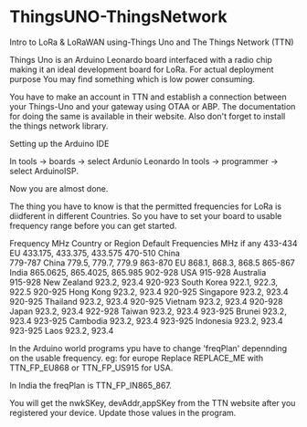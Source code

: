 # ThingsUNO-ThingsNetwork
Intro to LoRa & LoRaWAN using-Things Uno and The Things Network (TTN)


Things Uno is an Arduino Leonardo board interfaced with a radio chip making it an ideal development board for LoRa.
For actual deployment purpose You may find something which is low power consuming.


You have to make an account in TTN and establish a connection between your Things-Uno and your gateway using OTAA or ABP.
The documentation for doing the same is available in their website.
Also don't forget to install the things network library.

Setting up the Arduino IDE

In tools -> boards -> select Ardunio Leonardo
In tools -> programmer -> select ArduinoISP.

Now you are almost done.

The thing you have to know is that the permitted frequencies for LoRa is diidferent in different Countries.
So you have to set your board to usable frequency range before you can get started.

Frequency MHz	Country or Region	Default Frequencies MHz
if any
433-434	EU	433.175, 433.375, 433.575
470-510	China	
779-787	China	779.5, 779.7, 779.9
863-870	EU	868.1, 868.3, 868.5
865-867	India	865.0625, 865.4025, 865.985
902-928	USA	
915-928	Australia	
915-928	New Zealand	923.2, 923.4
920-923	South Korea	922.1, 922.3, 922.5
920-925	Hong Kong	923.2, 923.4
920-925	Singapore	923.2, 923.4
920-925	Thailand	923.2, 923.4
920-925	Vietnam	923.2, 923.4
920-928	Japan	923.2, 923.4
922-928	Taiwan	923.2, 923.4
923-925	Brunei	923.2, 923.4
923-925	Cambodia	923.2, 923.4
923-925	Indonesia	923.2, 923.4
923-925	Laos	923.2, 923.4

In the Arduino world programs ypu have to change 'freqPlan' depennding on the usable frequency.
eg: for europe Replace REPLACE_ME with TTN_FP_EU868 or TTN_FP_US915 for USA.


In India the freqPlan is TTN_FP_IN865_867.

You will get the nwkSKey, devAddr,appSKey from the TTN website after you registered your device.
Update those values in the program.




